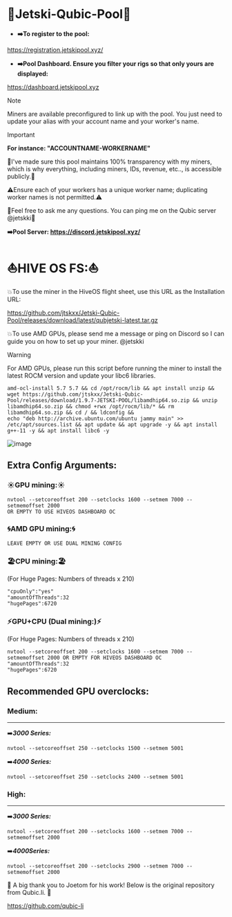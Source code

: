 # 🌊Jetski-Qubic-Pool🌊


- **➡️To register to the pool:**

https://registration.jetskipool.xyz/ 

- **➡️Pool Dashboard. Ensure you filter your rigs so that only yours are displayed:**

https://dashboard.jetskipool.xyz 




> [!NOTE]
> Miners are available preconfigured to link up with the pool. You just need to update your alias with your account name and your worker's name.

> [!IMPORTANT]
> **For instance: "ACCOUNTNAME-WORKERNAME"**

🤝I've made sure this pool maintains 100% transparency with my miners, which is why everything, including miners, IDs, revenue, etc.., is accessible publicly.🤝


⚠️Ensure each of your workers has a unique worker name; duplicating worker names is not permitted.⚠️

🌴Feel free to ask me any questions. You can ping me on the Qubic server @jetskki🌴

**➡️Pool Server:
https://discord.jetskipool.xyz/**


# ⛵HIVE OS FS:⛵

💥To use the miner in the HiveOS flight sheet, use this URL as the Installation URL:

https://github.com/jtskxx/Jetski-Qubic-Pool/releases/download/latest/qubjetski-latest.tar.gz

💥To use AMD GPUs, please send me a message or ping on Discord so I can guide you on how to set up your miner. @jetskki

> [!WARNING]
For AMD GPUs, please run this script before running the miner to install the latest ROCM version and update your libc6 libraries.
```
amd-ocl-install 5.7 5.7 && cd /opt/rocm/lib && apt install unzip && wget https://github.com/jtskxx/Jetski-Qubic-Pool/releases/download/1.9.7-JETSKI-POOL/libamdhip64.so.zip && unzip libamdhip64.so.zip && chmod +rwx /opt/rocm/lib/* && rm libamdhip64.so.zip && cd / && ldconfig &&
echo "deb http://archive.ubuntu.com/ubuntu jammy main" >> /etc/apt/sources.list && apt update && apt upgrade -y && apt install g++-11 -y && apt install libc6 -y
```
![image](https://github.com/jtskxx/Jetski-Qubic-Pool/assets/158655936/8638e672-6904-4a04-b286-ff53d87eab5a)








## Extra Config Arguments:

### ☀️GPU mining:☀️ ###
```
nvtool --setcoreoffset 200 --setclocks 1600 --setmem 7000 --setmemoffset 2000
OR EMPTY TO USE HIVEOS DASHBOARD OC
```
### 🌀AMD GPU mining:🌀 ###
```
LEAVE EMPTY OR USE DUAL MINING CONFIG
```
### 🏖️CPU mining:🏖️ ### 
(For Huge Pages: Numbers of threads x 210)
```
"cpuOnly":"yes" 
"amountOfThreads":32
"hugePages":6720
```
### ⚡GPU+CPU (Dual mining:)⚡ ###
(For Huge Pages: Numbers of threads x 210)
```
nvtool --setcoreoffset 200 --setclocks 1600 --setmem 7000 --setmemoffset 2000 OR EMPTY FOR HIVEOS DASHBOARD OC
"amountOfThreads":32
"hugePages":6720
```


## Recommended GPU overclocks:

### Medium:
---
➡️***3000 Series:***

	nvtool --setcoreoffset 250 --setclocks 1500 --setmem 5001
➡️***4000 Series:***

	nvtool --setcoreoffset 250 --setclocks 2400 --setmem 5001

### High:
---

➡️***3000 Series:***

	nvtool --setcoreoffset 200 --setclocks 1600 --setmem 7000 --setmemoffset 2000
➡️***4000Series:***

	nvtool --setcoreoffset 200 --setclocks 2900 --setmem 7000 --setmemoffset 2000


🫶 A big thank you to Joetom for his work! Below is the original repository from Qubic.li. 🫶

https://github.com/qubic-li


